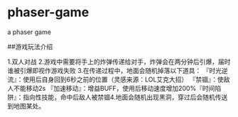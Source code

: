 # phaser-game
a phaser game 

##游戏玩法介绍

1.双人对战
2.游戏中需要将手上的炸弹传递给对手，炸弹会在两分钟后引爆，届时谁被引爆即视作游戏失败
3.在传递过程中，地面会随机掉落以下道具：
『时光逆流』：使用后自身回到6秒之前的位置（灵感来源：LOL艾克大招）
『禁锢』：使敌人不能移动2s
『加速移动』：增益BUFF，使用后移动速度增加200%『时间陷阱』：指向性技能，命中后敌人被禁锢4.地面会随机出现黑洞，穿过后会随机传送到地图某处。